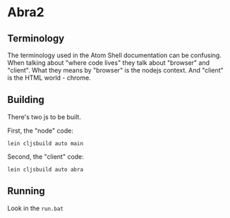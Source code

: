 Abra2
=====


Terminology
--------

The terminology used in the Atom Shell documentation can be confusing. When talking about "where code lives" 
they talk about "browser" and "client".  What they means by "browser" is the nodejs context. And "client" is the 
HTML world - chrome. 

Building
--------

There's two js to be built. 

First, the "node" code:
```
lein cljsbuild auto main
```

Second, the "client" code:
```
lein cljsbuild auto abra
```


Running
--------

Look in the `run.bat`


